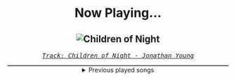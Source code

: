 <div align="center"> 
<h1>Now Playing...</h1>

![Children of Night](https://i.scdn.co/image/ab67616d00001e02f23149c95ad5004138e79e25)
--
_<samp><a href="https://open.spotify.com/track/31ADD8oIUgyiXkDaG8Q9rS">Track: Children of Night - Jonathan Young</a></samp>_

<div style="border: 1px #4B5054 solid"></div>
<details>
  <summary>
    Previous played songs
  </summary>
  <table>
    <thead>
      <tr>
        <th>
          Artist
        </th>
        <th>
          Song
        </th>
        <th>
          Link
        </th>
      </tr>
    </thead>
    <tbody>
      <tr><td>Jonathan Young</td><td>Children of Night</td><td><a href="https://open.spotify.com/track/31ADD8oIUgyiXkDaG8Q9rS">https://open.spotify.com/track/31ADD8oIUgyiXkDaG8Q9rS</a></td></tr><tr><td>For The Fallen Dreams</td><td>No Heaven</td><td><a href="https://open.spotify.com/track/5nxZSkMS7VpbjEHaCQ39a1">https://open.spotify.com/track/5nxZSkMS7VpbjEHaCQ39a1</a></td></tr><tr><td>Foxblood</td><td>Kind Regards</td><td><a href="https://open.spotify.com/track/4luvnf2ACstVJd1V3FFMQh">https://open.spotify.com/track/4luvnf2ACstVJd1V3FFMQh</a></td></tr><tr><td>Aborted</td><td>Infinite Terror</td><td><a href="https://open.spotify.com/track/799oyNdfrUgicei5MEi1nC">https://open.spotify.com/track/799oyNdfrUgicei5MEi1nC</a></td></tr><tr><td>Happyalone.</td><td>SHAME ON ME</td><td><a href="https://open.spotify.com/track/79KWjMj9Q3qDylVbCXmSzk">https://open.spotify.com/track/79KWjMj9Q3qDylVbCXmSzk</a></td></tr><tr><td>The Unguided</td><td>Iceheart Fragment - Re-Imagined</td><td><a href="https://open.spotify.com/track/1Ue5uwP3sPpxwluUSkYVFT">https://open.spotify.com/track/1Ue5uwP3sPpxwluUSkYVFT</a></td></tr><tr><td>Avatarium</td><td>Nocturne</td><td><a href="https://open.spotify.com/track/1oqOOPiULtvfJaPpTFM4ic">https://open.spotify.com/track/1oqOOPiULtvfJaPpTFM4ic</a></td></tr><tr><td>Lost in Kiev</td><td>We Are</td><td><a href="https://open.spotify.com/track/4ja3RSMcwfjoSa6YTmRyf2">https://open.spotify.com/track/4ja3RSMcwfjoSa6YTmRyf2</a></td></tr><tr><td>Writing The Future</td><td>Death Is The Only Way Out</td><td><a href="https://open.spotify.com/track/53t4fQZDEEVB7SSIReSiDO">https://open.spotify.com/track/53t4fQZDEEVB7SSIReSiDO</a></td></tr><tr><td>Johari</td><td>Salvia (From "Scorn")</td><td><a href="https://open.spotify.com/track/25oNghF1U0m1H9TA5m9Mu1">https://open.spotify.com/track/25oNghF1U0m1H9TA5m9Mu1</a></td></tr><tr><td>Banshee</td><td>KILL ALL PREDATORS</td><td><a href="https://open.spotify.com/track/116m1FqbddR1KEFTw7ZItH">https://open.spotify.com/track/116m1FqbddR1KEFTw7ZItH</a></td></tr><tr><td>HIGHSOCIETY</td><td>Burn (feat. Craig Mabbitt of Escape The Fate)</td><td><a href="https://open.spotify.com/track/6eBuQV5H7LmNZ8p4MTtwWL">https://open.spotify.com/track/6eBuQV5H7LmNZ8p4MTtwWL</a></td></tr><tr><td>Solence</td><td>Blood Sweat Tears</td><td><a href="https://open.spotify.com/track/6JjrxVuJwItGuQ8TCMpv2K">https://open.spotify.com/track/6JjrxVuJwItGuQ8TCMpv2K</a></td></tr><tr><td>Gothminister</td><td>Star</td><td><a href="https://open.spotify.com/track/5WsSBRn7yb7mlYKT3Ejvoe">https://open.spotify.com/track/5WsSBRn7yb7mlYKT3Ejvoe</a></td></tr><tr><td>Stryper</td><td>Ashes to Ashes</td><td><a href="https://open.spotify.com/track/0VdFJsLHyBZrA5G2R32JIj">https://open.spotify.com/track/0VdFJsLHyBZrA5G2R32JIj</a></td></tr><tr><td>Exhumed</td><td>Necrotica</td><td><a href="https://open.spotify.com/track/2AdSg9Fpi2zKtkjboSQmgb">https://open.spotify.com/track/2AdSg9Fpi2zKtkjboSQmgb</a></td></tr><tr><td>White Skull</td><td>Metal Never Rusts</td><td><a href="https://open.spotify.com/track/0iPSBUAAANBPhrTPXpd0qK">https://open.spotify.com/track/0iPSBUAAANBPhrTPXpd0qK</a></td></tr><tr><td>CABAL</td><td>Plague Bringer</td><td><a href="https://open.spotify.com/track/7MWR9jhJ9bNssmOHTdTE0T">https://open.spotify.com/track/7MWR9jhJ9bNssmOHTdTE0T</a></td></tr><tr><td>Chelsea Grin</td><td>Forever Bloom (feat. Trevor Strnad)</td><td><a href="https://open.spotify.com/track/5mavoeczZoK9jeHFVWTkv6">https://open.spotify.com/track/5mavoeczZoK9jeHFVWTkv6</a></td></tr><tr><td>Avantasia</td><td>Kill The Pain Away</td><td><a href="https://open.spotify.com/track/6gsibCeNm8fOruuYoLRRch">https://open.spotify.com/track/6gsibCeNm8fOruuYoLRRch</a></td></tr>
    </tbody>
  </table>
</details>

</div>
